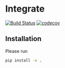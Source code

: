 # Integrate
[![Build Status](https://travis-ci.org/jdmcclain47/integrate.svg?branch=master)](https://travis-ci.org/jdmcclain47/integrate)
[![codecov](https://codecov.io/gh/jdmcclain47/integrate/branch/master/graph/badge.svg)](https://codecov.io/gh/jdmcclain47/integrate)

## Installation
Please run

```bash
pip install -e .
```
